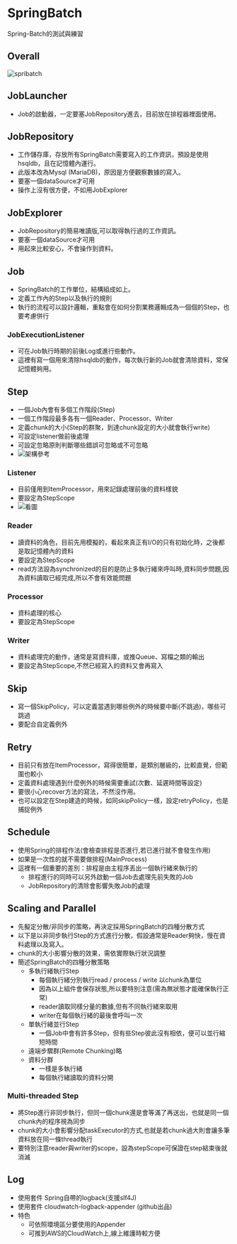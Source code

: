 # SpringBatch
Spring-Batch的測試與練習

## Overall

![spribatch](https://user-images.githubusercontent.com/24807021/45210259-a74be000-b2c1-11e8-86fa-0d3085812500.png)

## JobLauncher
- Job的啟動器，一定要塞JobRepository進去，目前放在排程器裡面使用。

## JobRepository

- 工作儲存庫，存放所有SpringBatch需要寫入的工作資訊，預設是使用hsqldb，且在記憶體內運行。
- 此版本改為Mysql (MariaDB)，原因是方便觀察數據的寫入。
- 要塞一個dataSource才可用
- 操作上沒有很方便，不如用JobExplorer

## JobExplorer

- JobRepository的簡易唯讀版,可以取得執行過的工作資訊。
- 要塞一個dataSource才可用
- 用起來比較安心，不會操作到資料。

## Job

- SpringBatch的工作單位，結構組成如上。
- 定義工作內的Step以及執行的規則
- 執行的流程可以設計邏輯，重點會在如何分割業務邏輯成為一個個的Step，也要考慮併行

### JobExecutionListener

- 可在Job執行時期的前後Log或進行些動作。
- 這裡有寫一個用來清除hsqldb的動作，每次執行新的Job就會清除資料，常保記憶體夠用。

## Step

- 一個Job內會有多個工作階段(Step)
- 一個工作階段最多各有一個Reader、Processor、Writer
- 定義chunk的大小(Step的群聚，到達chunk設定的大小就會執行write)
- 可設定listener做前後處理
- 可設定忽略原則判斷哪些錯誤可忽略或不可忽略
- ![架構參考](https://blog.codecentric.de/files/2012/03/Blog_Transactions_Listeners-1024x528.png)

### Listener
- 目前僅用到ItemProcessor，用來記錄處理前後的資料樣貌
- 要設定為StepScope
- ![看圖](https://upload-images.jianshu.io/upload_images/5384456-635ef0821a2d799a.png)

### Reader
- 讀資料的角色，目前先用模擬的，看起來真正有I/O的只有初始化時，之後都是取記憶體內的資料
- 要設定為StepScope
- read方法設為synchronized的目的是防止多執行緒來呼叫時,資料同步問題,因為資料讀取已經完成,所以不會有效能問題

### Processor
- 資料處理的核心
- 要設定為StepScope

### Writer
- 資料處理完的動作，通常是寫資料庫，或推Queue、寫檔之類的輸出
- 要設定為StepScope,不然已經寫入的資料又會再寫入

## Skip
- 寫一個SkipPolicy，可以定義當遇到哪些例外的時候要中斷(不跳過)，哪些可跳過
- 要配合自定義例外

## Retry
- 目前只有放在ItemProcessor，寫得很簡單，是類別層級的，比較直覺，但範圍也較小
- 定義資料處理遇到什麼例外的時候需要重試(次數、延遲時間等設定)
- 要很小心recover方法的寫法，不然沒作用。
- 也可以設定在Step建造的時候，如同skipPolicy一樣，設定retryPolicy，也是捕捉例外

## Schedule
- 使用Spring的排程作法(會檢查排程是否進行,若已進行就不會發生作用)
- 如果是一次性的就不需要做排程(MainProcess)
- 這裡有一個重要的差別：排程是由主程序丟出一個執行緒來執行的
  - 排程進行的同時可以另外啟動一個Job去處理先前失敗的Job
  - JobRepository的清除會影響失敗Job的處理

## Scaling and Parallel
- 先擬定分散/非同步的策略，再決定採用SpringBatch的四種分散方式
- 以下是以非同步執行Step的方式進行分散，假設通常是Reader夠快，慢在資料處理以及寫入。
- chunk的大小影響分散的效果，需依實際執行狀況調整
- 簡述SpringBatch的四種分散策略
  - 多執行緒執行Step
    - 每個執行緒分別執行read / process / write 以chunk為單位
    - 因為以上組件會保存狀態,所以要特別注意(需為無狀態才能確保執行正常)
    - reader讀取同樣分量的數據,但有不同執行緒來取用
    - writer在每個執行緒的最後會呼叫一次
  - 單執行緒並行Step
    - 一個Job中會有許多Step，但有些Step彼此沒有相依，便可以並行縮短時間
  - 遠端步驟群(Remote Chunking)略
  - 資料分群
    - 一樣是多執行緒
    - 每個執行緒讀取的資料分開
    
### Multi-threaded Step
- 將Step進行非同步執行，但同一個chunk還是會等滿了再送出，也就是同一個chunk內的程序視為同步
- chunk的大小會影響分配taskExecutor的方式,也就是若chunk過大則會讓多筆資料放在同一條thread執行
- 要特別注意reader與writer的scope，設為stepScope可保證在step結束後就消滅

## Log
- 使用套件 Spring自帶的logback(支援slf4J)
- 使用套件 cloudwatch-logback-appender (github出品)
- 特色
     - 可依照環境區分要使用的Appender
     - 可推到AWS的CloudWatch上,線上維護時較方便